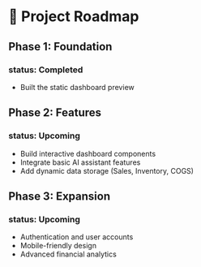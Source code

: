 # 🚀 Project Roadmap

## Phase 1: Foundation
### status: Completed
- Built the static dashboard preview


## Phase 2: Features
### status: Upcoming
- Build interactive dashboard components
- Integrate basic AI assistant features
- Add dynamic data storage (Sales, Inventory, COGS)

## Phase 3: Expansion
### status: Upcoming
- Authentication and user accounts
- Mobile-friendly design
- Advanced financial analytics